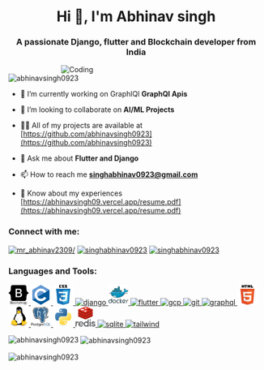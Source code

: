 <h1 align="center">Hi 👋, I'm Abhinav singh</h1>
<h3 align="center">A passionate Django, flutter and Blockchain developer from India</h3>
<img align="right" alt="Coding" width="400" src="https://www.approvedcourse.com/wp-content/uploads/2021/07/Medical-Coder.png">
<p align="left"> <img src="https://komarev.com/ghpvc/?username=abhinavsingh0923&label=Profile%20views&color=0e75b6&style=flat" alt="abhinavsingh0923" /> </p>

- 🔭 I’m currently working on GraphlQl **GraphQl Apis**

- 👯 I’m looking to collaborate on **AI/ML Projects**

- 👨‍💻 All of my projects are available at [https://github.com/abhinavsingh0923](https://github.com/abhinavsingh0923)

- 💬 Ask me about **Flutter and Django**

- 📫 How to reach me **singhabhinav0923@gmail.com**

- 📄 Know about my experiences [https://abhinavsingh09.vercel.app/resume.pdf](https://abhinavsingh09.vercel.app/resume.pdf)

<h3 align="left">Connect with me:</h3>
<p align="left">
<a href="https://instagram.com/mr_abhinav2309/" target="blank"><img align="center" src="https://raw.githubusercontent.com/rahuldkjain/github-profile-readme-generator/master/src/images/icons/Social/instagram.svg" alt="mr_abhinav2309/" height="30" width="40" /></a>
<a href="https://www.hackerrank.com/singhabhinav0923" target="blank"><img align="center" src="https://raw.githubusercontent.com/rahuldkjain/github-profile-readme-generator/master/src/images/icons/Social/hackerrank.svg" alt="singhabhinav0923" height="30" width="40" /></a>
<a href="https://www.leetcode.com/singhabhinav0923" target="blank"><img align="center" src="https://raw.githubusercontent.com/rahuldkjain/github-profile-readme-generator/master/src/images/icons/Social/leet-code.svg" alt="singhabhinav0923" height="30" width="40" /></a>
</p>

<h3 align="left">Languages and Tools:</h3>
<p align="left"> <a href="https://getbootstrap.com" target="_blank" rel="noreferrer"> <img src="https://raw.githubusercontent.com/devicons/devicon/master/icons/bootstrap/bootstrap-plain-wordmark.svg" alt="bootstrap" width="40" height="40"/> </a> <a href="https://www.cprogramming.com/" target="_blank" rel="noreferrer"> <img src="https://raw.githubusercontent.com/devicons/devicon/master/icons/c/c-original.svg" alt="c" width="40" height="40"/> </a> <a href="https://www.w3schools.com/css/" target="_blank" rel="noreferrer"> <img src="https://raw.githubusercontent.com/devicons/devicon/master/icons/css3/css3-original-wordmark.svg" alt="css3" width="40" height="40"/> </a> <a href="https://www.djangoproject.com/" target="_blank" rel="noreferrer"> <img src="https://cdn.worldvectorlogo.com/logos/django.svg" alt="django" width="40" height="40"/> </a> <a href="https://www.docker.com/" target="_blank" rel="noreferrer"> <img src="https://raw.githubusercontent.com/devicons/devicon/master/icons/docker/docker-original-wordmark.svg" alt="docker" width="40" height="40"/> </a> <a href="https://flutter.dev" target="_blank" rel="noreferrer"> <img src="https://www.vectorlogo.zone/logos/flutterio/flutterio-icon.svg" alt="flutter" width="40" height="40"/> </a> <a href="https://cloud.google.com" target="_blank" rel="noreferrer"> <img src="https://www.vectorlogo.zone/logos/google_cloud/google_cloud-icon.svg" alt="gcp" width="40" height="40"/> </a> <a href="https://git-scm.com/" target="_blank" rel="noreferrer"> <img src="https://www.vectorlogo.zone/logos/git-scm/git-scm-icon.svg" alt="git" width="40" height="40"/> </a> <a href="https://graphql.org" target="_blank" rel="noreferrer"> <img src="https://www.vectorlogo.zone/logos/graphql/graphql-icon.svg" alt="graphql" width="40" height="40"/> </a> <a href="https://www.w3.org/html/" target="_blank" rel="noreferrer"> <img src="https://raw.githubusercontent.com/devicons/devicon/master/icons/html5/html5-original-wordmark.svg" alt="html5" width="40" height="40"/> </a> <a href="https://www.linux.org/" target="_blank" rel="noreferrer"> <img src="https://raw.githubusercontent.com/devicons/devicon/master/icons/linux/linux-original.svg" alt="linux" width="40" height="40"/> </a> <a href="https://www.postgresql.org" target="_blank" rel="noreferrer"> <img src="https://raw.githubusercontent.com/devicons/devicon/master/icons/postgresql/postgresql-original-wordmark.svg" alt="postgresql" width="40" height="40"/> </a> <a href="https://www.python.org" target="_blank" rel="noreferrer"> <img src="https://raw.githubusercontent.com/devicons/devicon/master/icons/python/python-original.svg" alt="python" width="40" height="40"/> </a> <a href="https://redis.io" target="_blank" rel="noreferrer"> <img src="https://raw.githubusercontent.com/devicons/devicon/master/icons/redis/redis-original-wordmark.svg" alt="redis" width="40" height="40"/> </a> <a href="https://www.sqlite.org/" target="_blank" rel="noreferrer"> <img src="https://www.vectorlogo.zone/logos/sqlite/sqlite-icon.svg" alt="sqlite" width="40" height="40"/> </a> <a href="https://tailwindcss.com/" target="_blank" rel="noreferrer"> <img src="https://www.vectorlogo.zone/logos/tailwindcss/tailwindcss-icon.svg" alt="tailwind" width="40" height="40"/> </a> </p>

<p><img align="left" src="https://github-readme-stats.vercel.app/api/top-langs?username=abhinavsingh0923&show_icons=true&locale=en&layout=compact" alt="abhinavsingh0923" /></p>

<p>&nbsp;<img align="center" src="https://github-readme-stats.vercel.app/api?username=abhinavsingh0923&show_icons=true&locale=en" alt="abhinavsingh0923" /></p>

<p><img align="center" src="https://github-readme-streak-stats.herokuapp.com/?user=abhinavsingh0923&" alt="abhinavsingh0923" /></p>
